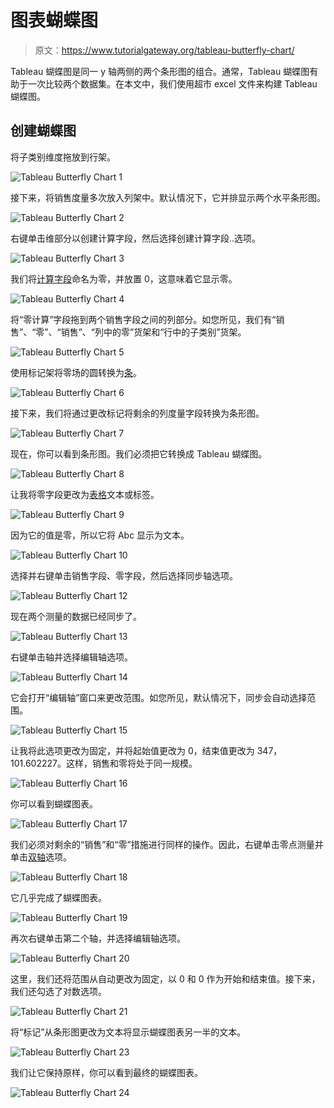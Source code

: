 # 图表蝴蝶图

> 原文：<https://www.tutorialgateway.org/tableau-butterfly-chart/>

Tableau 蝴蝶图是同一 y 轴两侧的两个条形图的组合。通常，Tableau 蝴蝶图有助于一次比较两个数据集。在本文中，我们使用超市 excel 文件来构建 Tableau 蝴蝶图。

## 创建蝴蝶图

将子类别维度拖放到行架。

![Tableau Butterfly Chart 1](img/98403a864d447deb2f02d183c3f84a3a.png)

接下来，将销售度量多次放入列架中。默认情况下，它并排显示两个水平条形图。

![Tableau Butterfly Chart 2](img/a54466b85c0ee6bae64d96a923965136.png)

右键单击维部分以创建计算字段，然后选择创建计算字段..选项。

![Tableau Butterfly Chart 3](img/0d47b0abeb0ef92daf9921c3e171d887.png)

我们将[计算字段](https://www.tutorialgateway.org/calculated-field-tableau/)命名为零，并放置 0，这意味着它显示零。

![Tableau Butterfly Chart 4](img/f8126054395427dc6b2b9db0d0d278f1.png)

将“零计算”字段拖到两个销售字段之间的列部分。如您所见，我们有“销售”、“零”、“销售”、“列中的零”货架和“行中的子类别”货架。

![Tableau Butterfly Chart 5](img/9a31376afeb41a8f908d1001e3a4f616.png)

使用标记架将零场的圆转换为[条](https://www.tutorialgateway.org/bar-chart-in-tableau/)。

![Tableau Butterfly Chart 6](img/b0a627f4917ea5bb60f809911825bbd8.png)

接下来，我们将通过更改标记将剩余的列度量字段转换为条形图。

![Tableau Butterfly Chart 7](img/7a47b8eeeaab2de6bbeda1ba57c7c775.png)

现在，你可以看到条形图。我们必须把它转换成 Tableau 蝴蝶图。

![Tableau Butterfly Chart 8](img/2a86be3c45c8490fee8178fc2b624894.png)

让我将零字段更改为[表格](https://www.tutorialgateway.org/tableau/)文本或标签。

![Tableau Butterfly Chart 9](img/bbc758ea19b379c1d7de48545822b57d.png)

因为它的值是零，所以它将 Abc 显示为文本。

![Tableau Butterfly Chart 10](img/4cb5938a510ed499f2ecb16d977d251c.png)

选择并右键单击销售字段、零字段，然后选择同步轴选项。

![Tableau Butterfly Chart 12](img/7b7c4d3ab0da7269f31b9002fee9016b.png)

现在两个测量的数据已经同步了。

![Tableau Butterfly Chart 13](img/65fba3a2574341b0b20f4e7bcbc8d1a4.png)

右键单击轴并选择编辑轴选项。

![Tableau Butterfly Chart 14](img/b1915f1ce330cf428572d19defb41f2a.png)

它会打开“编辑轴”窗口来更改范围。如您所见，默认情况下，同步会自动选择范围。

![Tableau Butterfly Chart 15](img/4f74b259aea5e9fc9750e5fcf4c55f80.png)

让我将此选项更改为固定，并将起始值更改为 0，结束值更改为 347，101.602227。这样，销售和零将处于同一规模。

![Tableau Butterfly Chart 16](img/0699dd5408d69a5cd56630d536a721a7.png)

你可以看到蝴蝶图表。

![Tableau Butterfly Chart 17](img/3b92f7011f199cd24e07f5a53a6e508e.png)

我们必须对剩余的“销售”和“零”措施进行同样的操作。因此，右键单击零点测量并单击[双轴](https://www.tutorialgateway.org/tableau-dual-axis/)选项。

![Tableau Butterfly Chart 18](img/b19e70a95d24618f8c9e59b3054a15e9.png)

它几乎完成了蝴蝶图表。

![Tableau Butterfly Chart 19](img/3e9a30a1b7473cbe02ee475496aca9bd.png)

再次右键单击第二个轴，并选择编辑轴选项。

![Tableau Butterfly Chart 20](img/be5345131b54ed7d9890db5c0b643050.png)

这里，我们还将范围从自动更改为固定，以 0 和 0 作为开始和结束值。接下来，我们还勾选了对数选项。

![Tableau Butterfly Chart 21](img/34fdd9dd898bad87cb0421386bd8f0a5.png)

将“标记”从条形图更改为文本将显示蝴蝶图表另一半的文本。

![Tableau Butterfly Chart 23](img/a35d672f733417f39ceca5613b1413d0.png)

我们让它保持原样，你可以看到最终的蝴蝶图表。

![Tableau Butterfly Chart 24](img/02f8e1c96e2193a52acd858917daaaca.png)